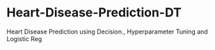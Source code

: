# Heart-Disease-Prediction-DT
Heart Disease Prediction using Decision., Hyperparameter Tuning and Logistic Reg
